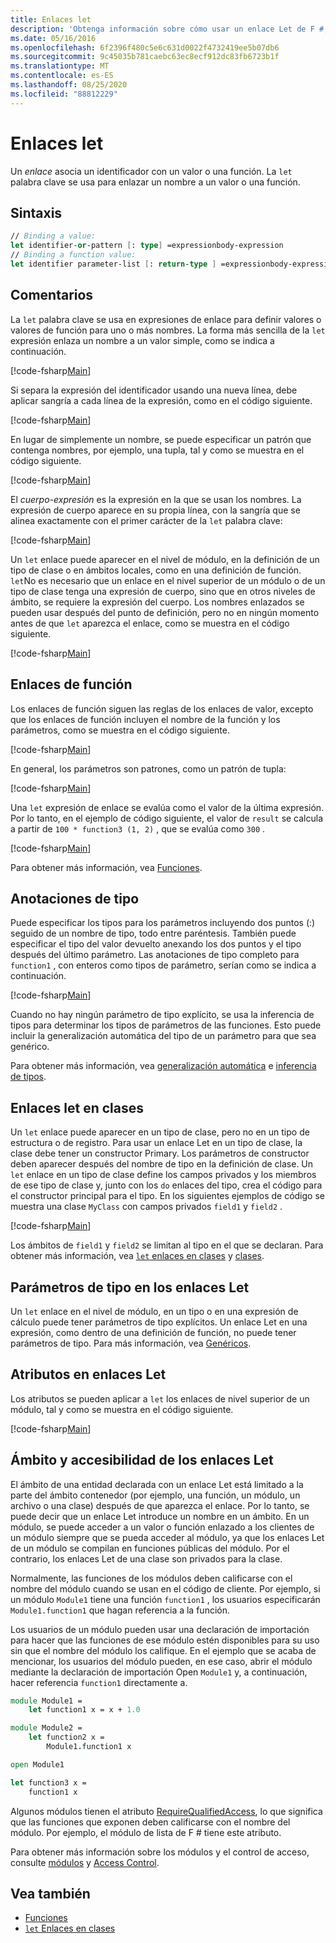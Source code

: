 ```yaml
---
title: Enlaces let
description: 'Obtenga información sobre cómo usar un enlace Let de F #, que asocia un identificador con un valor o una función.'
ms.date: 05/16/2016
ms.openlocfilehash: 6f2396f480c5e6c631d0022f4732419ee5b07db6
ms.sourcegitcommit: 9c45035b781caebc63ec8ecf912dc83fb6723b1f
ms.translationtype: MT
ms.contentlocale: es-ES
ms.lasthandoff: 08/25/2020
ms.locfileid: "88812229"
---
```

# <a name="let-bindings"></a>Enlaces let

Un *enlace* asocia un identificador con un valor o una función. La `let` palabra clave se usa para enlazar un nombre a un valor o una función.

## <a name="syntax"></a>Sintaxis

```fsharp
// Binding a value:
let identifier-or-pattern [: type] =expressionbody-expression
// Binding a function value:
let identifier parameter-list [: return-type ] =expressionbody-expression
```

## <a name="remarks"></a>Comentarios

La `let` palabra clave se usa en expresiones de enlace para definir valores o valores de función para uno o más nombres. La forma más sencilla de la `let` expresión enlaza un nombre a un valor simple, como se indica a continuación.

[!code-fsharp[Main](~/samples/snippets/fsharp/lang-ref-1/snippet1101.fs)]

Si separa la expresión del identificador usando una nueva línea, debe aplicar sangría a cada línea de la expresión, como en el código siguiente.

[!code-fsharp[Main](~/samples/snippets/fsharp/lang-ref-1/snippet1102.fs)]

En lugar de simplemente un nombre, se puede especificar un patrón que contenga nombres, por ejemplo, una tupla, tal y como se muestra en el código siguiente.

[!code-fsharp[Main](~/samples/snippets/fsharp/lang-ref-1/snippet1103.fs)]

El *cuerpo-expresión* es la expresión en la que se usan los nombres. La expresión de cuerpo aparece en su propia línea, con la sangría que se alinea exactamente con el primer carácter de la `let` palabra clave:

[!code-fsharp[Main](~/samples/snippets/fsharp/lang-ref-1/snippet1104.fs)]

Un `let` enlace puede aparecer en el nivel de módulo, en la definición de un tipo de clase o en ámbitos locales, como en una definición de función. `let`No es necesario que un enlace en el nivel superior de un módulo o de un tipo de clase tenga una expresión de cuerpo, sino que en otros niveles de ámbito, se requiere la expresión del cuerpo. Los nombres enlazados se pueden usar después del punto de definición, pero no en ningún momento antes de que `let` aparezca el enlace, como se muestra en el código siguiente.

[!code-fsharp[Main](~/samples/snippets/fsharp/lang-ref-1/snippet1105.fs)]

## <a name="function-bindings"></a>Enlaces de función

Los enlaces de función siguen las reglas de los enlaces de valor, excepto que los enlaces de función incluyen el nombre de la función y los parámetros, como se muestra en el código siguiente.

[!code-fsharp[Main](~/samples/snippets/fsharp/lang-ref-1/snippet1106.fs)]

En general, los parámetros son patrones, como un patrón de tupla:

[!code-fsharp[Main](~/samples/snippets/fsharp/lang-ref-1/snippet1107.fs)]

Una `let` expresión de enlace se evalúa como el valor de la última expresión. Por lo tanto, en el ejemplo de código siguiente, el valor de `result` se calcula a partir de `100 * function3 (1, 2)` , que se evalúa como `300` .

[!code-fsharp[Main](~/samples/snippets/fsharp/lang-ref-1/snippet1109.fs)]

Para obtener más información, vea [Funciones](index.md).

## <a name="type-annotations"></a>Anotaciones de tipo

Puede especificar los tipos para los parámetros incluyendo dos puntos (:) seguido de un nombre de tipo, todo entre paréntesis. También puede especificar el tipo del valor devuelto anexando los dos puntos y el tipo después del último parámetro. Las anotaciones de tipo completo para `function1` , con enteros como tipos de parámetro, serían como se indica a continuación.

[!code-fsharp[Main](~/samples/snippets/fsharp/lang-ref-1/snippet1108.fs)]

Cuando no hay ningún parámetro de tipo explícito, se usa la inferencia de tipos para determinar los tipos de parámetros de las funciones. Esto puede incluir la generalización automática del tipo de un parámetro para que sea genérico.

Para obtener más información, vea [generalización automática](../generics/automatic-generalization.md) e [inferencia de tipos](../type-inference.md).

## <a name="let-bindings-in-classes"></a>Enlaces let en clases

Un `let` enlace puede aparecer en un tipo de clase, pero no en un tipo de estructura o de registro. Para usar un enlace Let en un tipo de clase, la clase debe tener un constructor Primary. Los parámetros de constructor deben aparecer después del nombre de tipo en la definición de clase. Un `let` enlace en un tipo de clase define los campos privados y los miembros de ese tipo de clase y, junto con los `do` enlaces del tipo, crea el código para el constructor principal para el tipo. En los siguientes ejemplos de código se muestra una clase `MyClass` con campos privados `field1` y `field2` .

[!code-fsharp[Main](~/samples/snippets/fsharp/lang-ref-1/snippet1110.fs)]

Los ámbitos de `field1` y `field2` se limitan al tipo en el que se declaran. Para obtener más información, vea [ `let` enlaces en clases](../members/let-bindings-in-classes.md) y [clases](../classes.md).

## <a name="type-parameters-in-let-bindings"></a>Parámetros de tipo en los enlaces Let

Un `let` enlace en el nivel de módulo, en un tipo o en una expresión de cálculo puede tener parámetros de tipo explícitos. Un enlace Let en una expresión, como dentro de una definición de función, no puede tener parámetros de tipo. Para más información, vea [Genéricos](../generics/index.md).

## <a name="attributes-on-let-bindings"></a>Atributos en enlaces Let

Los atributos se pueden aplicar a `let` los enlaces de nivel superior de un módulo, tal y como se muestra en el código siguiente.

[!code-fsharp[Main](~/samples/snippets/fsharp/lang-ref-1/snippet1111.fs)]

## <a name="scope-and-accessibility-of-let-bindings"></a>Ámbito y accesibilidad de los enlaces Let

El ámbito de una entidad declarada con un enlace Let está limitado a la parte del ámbito contenedor (por ejemplo, una función, un módulo, un archivo o una clase) después de que aparezca el enlace. Por lo tanto, se puede decir que un enlace Let introduce un nombre en un ámbito. En un módulo, se puede acceder a un valor o función enlazado a los clientes de un módulo siempre que se pueda acceder al módulo, ya que los enlaces Let de un módulo se compilan en funciones públicas del módulo. Por el contrario, los enlaces Let de una clase son privados para la clase.

Normalmente, las funciones de los módulos deben calificarse con el nombre del módulo cuando se usan en el código de cliente. Por ejemplo, si un módulo `Module1` tiene una función `function1` , los usuarios especificarán `Module1.function1` que hagan referencia a la función.

Los usuarios de un módulo pueden usar una declaración de importación para hacer que las funciones de ese módulo estén disponibles para su uso sin que el nombre del módulo los califique. En el ejemplo que se acaba de mencionar, los usuarios del módulo pueden, en ese caso, abrir el módulo mediante la declaración de importación Open `Module1` y, a continuación, hacer referencia `function1` directamente a.

```fsharp
module Module1 =
    let function1 x = x + 1.0

module Module2 =
    let function2 x =
        Module1.function1 x

open Module1

let function3 x =
    function1 x
```

Algunos módulos tienen el atributo [RequireQualifiedAccess](https://fsharp.github.io/fsharp-core-docs/reference/fsharp-core-requirequalifiedaccessattribute.html), lo que significa que las funciones que exponen deben calificarse con el nombre del módulo. Por ejemplo, el módulo de lista de F # tiene este atributo.

Para obtener más información sobre los módulos y el control de acceso, consulte [módulos](../modules.md) y [Access Control](../access-control.md).

## <a name="see-also"></a>Vea también

- [Funciones](index.md)
- [`let` Enlaces en clases](../members/let-bindings-in-classes.md)
